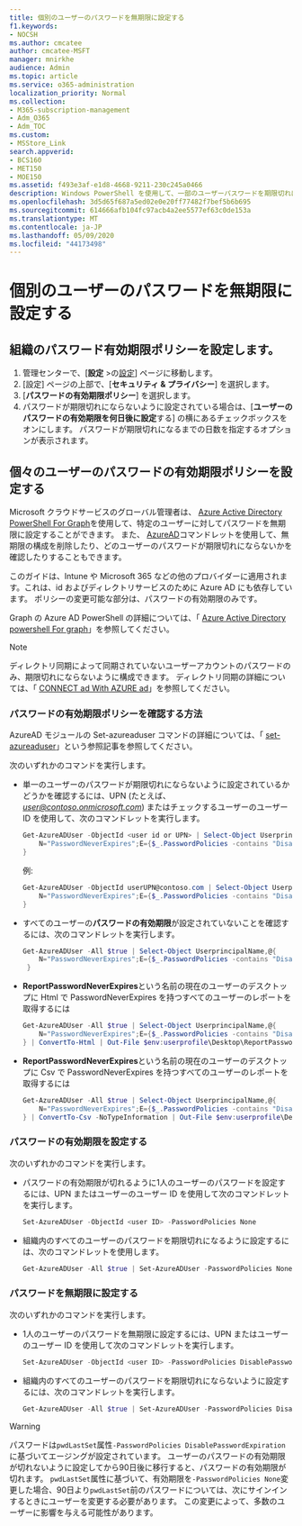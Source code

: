 ```yaml
---
title: 個別のユーザーのパスワードを無期限に設定する
f1.keywords:
- NOCSH
ms.author: cmcatee
author: cmcatee-MSFT
manager: mnirkhe
audience: Admin
ms.topic: article
ms.service: o365-administration
localization_priority: Normal
ms.collection:
- M365-subscription-management
- Adm_O365
- Adm_TOC
ms.custom:
- MSStore_Link
search.appverid:
- BCS160
- MET150
- MOE150
ms.assetid: f493e3af-e1d8-4668-9211-230c245a0466
description: Windows PowerShell を使用して、一部のユーザーパスワードを期限切れにしないように設定する方法について説明します。
ms.openlocfilehash: 3d5d65f687a5ed02e0e20ff77482f7bef5b6b695
ms.sourcegitcommit: 614666afb104fc97acb4a2ee5577ef63c0de153a
ms.translationtype: MT
ms.contentlocale: ja-JP
ms.lasthandoff: 05/09/2020
ms.locfileid: "44173498"
---
```

# <a name="set-an-individual-users-password-to-never-expire"></a>個別のユーザーのパスワードを無期限に設定する

## <a name="set-the-password-expiration-policy-for-your-organization"></a>組織のパスワード有効期限ポリシーを設定します。

1. 管理センターで、[**設定** \>の<a href="https://go.microsoft.com/fwlink/p/?linkid=2072756" target="_blank">設定</a>] ページに移動します。
2. [設定] ページの上部で、[**セキュリティ & プライバシー**] を選択します。
3. [**パスワードの有効期限ポリシー**] を選択します。 
4. パスワードが期限切れにならないように設定されている場合は、[**ユーザーのパスワードの有効期限を何日後に設定**する] の横にあるチェックボックスをオンにします。 パスワードが期限切れになるまでの日数を指定するオプションが表示されます。

## <a name="set-the-password-expiration-policy-for-individual-users"></a>個々のユーザーのパスワードの有効期限ポリシーを設定する

Microsoft クラウドサービスのグローバル管理者は、 [Azure Active Directory PowerShell For Graph](https://docs.microsoft.com/powershell/azure/active-directory/install-adv2?view=azureadps-2.0)を使用して、特定のユーザーに対してパスワードを無期限に設定することができます。 また、 [AzureAD](https://docs.microsoft.com/powershell/module/Azuread)コマンドレットを使用して、無期限の構成を削除したり、どのユーザーのパスワードが期限切れにならないかを確認したりすることもできます。

このガイドは、Intune や Microsoft 365 などの他のプロバイダーに適用されます。これは、id およびディレクトリサービスのために Azure AD にも依存しています。 ポリシーの変更可能な部分は、パスワードの有効期限のみです。

Graph の Azure AD PowerShell の詳細については、「 [Azure Active Directory powershell For graph](https://docs.microsoft.com/powershell/azure/active-directory/install-adv2?view=azureadps-2.0)」を参照してください。

> [!NOTE]
> ディレクトリ同期によって同期されていないユーザーアカウントのパスワードのみ、期限切れにならないように構成できます。 ディレクトリ同期の詳細については、「 [CONNECT ad With AZURE ad](https://docs.microsoft.com/azure/active-directory/connect/active-directory-aadconnect)」を参照してください。

### <a name="how-to-check-the-expiration-policy-for-a-password"></a>パスワードの有効期限ポリシーを確認する方法

AzureAD モジュールの Set-azureaduser コマンドの詳細については、「 [set-azureaduser](https://docs.microsoft.com/powershell/module/Azuread/Get-AzureADUser?view=azureadps-2.0)」という参照記事を参照してください。

次のいずれかのコマンドを実行します。

- 単一のユーザーのパスワードが期限切れにならないように設定されているかどうかを確認するには、UPN (たとえば、 *user@contoso.onmicrosoft.com*) またはチェックするユーザーのユーザー ID を使用して、次のコマンドレットを実行します。

    ```powershell
    Get-AzureADUser -ObjectId <user id or UPN> | Select-Object UserprincipalName,@{
        N="PasswordNeverExpires";E={$_.PasswordPolicies -contains "DisablePasswordExpiration"}
    }
    ```

    例:

    ```powershell
    Get-AzureADUser -ObjectId userUPN@contoso.com | Select-Object UserprincipalName,@{
        N="PasswordNeverExpires";E={$_.PasswordPolicies -contains "DisablePasswordExpiration"}
    }
    ```  

- すべてのユーザーの**パスワードの有効期限**が設定されていないことを確認するには、次のコマンドレットを実行します。

    ```powershell
    Get-AzureADUser -All $true | Select-Object UserprincipalName,@{
        N="PasswordNeverExpires";E={$_.PasswordPolicies -contains "DisablePasswordExpiration"}
     }
    ```

- **ReportPasswordNeverExpires**という名前の現在のユーザーのデスクトップに Html で PasswordNeverExpires を持つすべてのユーザーのレポートを取得するには

    ```powershell
    Get-AzureADUser -All $true | Select-Object UserprincipalName,@{
        N="PasswordNeverExpires";E={$_.PasswordPolicies -contains "DisablePasswordExpiration"}
    } | ConvertTo-Html | Out-File $env:userprofile\Desktop\ReportPasswordNeverExpires.html
    ```  

- **ReportPasswordNeverExpires**という名前の現在のユーザーのデスクトップに Csv で PasswordNeverExpires を持つすべてのユーザーのレポートを取得するには

    ```powershell
    Get-AzureADUser -All $true | Select-Object UserprincipalName,@{
        N="PasswordNeverExpires";E={$_.PasswordPolicies -contains "DisablePasswordExpiration"}
    } | ConvertTo-Csv -NoTypeInformation | Out-File $env:userprofile\Desktop\ReportPasswordNeverExpires.csv
    ```

### <a name="set-a-password-to-expire"></a>パスワードの有効期限を設定する

次のいずれかのコマンドを実行します。

- パスワードの有効期限が切れるように1人のユーザーのパスワードを設定するには、UPN またはユーザーのユーザー ID を使用して次のコマンドレットを実行します。

    ```powershell
    Set-AzureADUser -ObjectId <user ID> -PasswordPolicies None
    ```

- 組織内のすべてのユーザーのパスワードを期限切れになるように設定するには、次のコマンドレットを使用します。

    ```powershell
    Get-AzureADUser -All $true | Set-AzureADUser -PasswordPolicies None
    ```

### <a name="set-a-password-to-never-expire"></a>パスワードを無期限に設定する

次のいずれかのコマンドを実行します。

- 1人のユーザーのパスワードを無期限に設定するには、UPN またはユーザーのユーザー ID を使用して次のコマンドレットを実行します。

    ```powershell
    Set-AzureADUser -ObjectId <user ID> -PasswordPolicies DisablePasswordExpiration
    ```

- 組織内のすべてのユーザーのパスワードを期限切れにならないように設定するには、次のコマンドレットを実行します。

    ```powershell
    Get-AzureADUser -All $true | Set-AzureADUser -PasswordPolicies DisablePasswordExpiration
    ```

> [!WARNING]
> パスワードは`pwdLastSet`属性`-PasswordPolicies DisablePasswordExpiration`に基づいてエージングが設定されています。 ユーザーのパスワードの有効期限が切れないように設定してから90日後に移行すると、パスワードの有効期限が切れます。 `pwdLastSet`属性に基づいて、有効期限を`-PasswordPolicies None`変更した場合、90日より`pwdLastSet`前のパスワードについては、次にサインインするときにユーザーを変更する必要があります。 この変更によって、多数のユーザーに影響を与える可能性があります。
